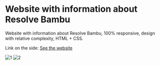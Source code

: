 # Website with information about Resolve Bambu
Website with information about Resolve Bambu, 100% responsive, design with relative complexity, HTML + CSS.

Link on the side: <a href="https://dec1o.github.io/Resolve_Bambu/">See the website</a>

![1](https://user-images.githubusercontent.com/104839239/229789167-6edde65d-162d-4339-a5b5-fbb88f321999.png)
![2](https://user-images.githubusercontent.com/104839239/229789188-704d25fb-226e-49c6-87f5-48a51cecf1bc.png)
